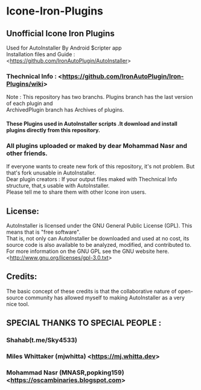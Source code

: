 # Icone-Iron-Plugins
## Unofficial Icone Iron Plugins  
Used for AutoInstaller By Android $cripter app   
Installation files and Guide : &lt;<https://github.com/IronAutoPlugin/AutoInstaller>&gt;    
  
### Thechnical Info : &lt;<https://github.com/IronAutoPlugin/Iron-Plugins/wiki>&gt;
   
Note : This repository has two branchs. Plugins branch has the last version of each plugin and   
ArchivedPlugin branch has Archives of plugins.
#### These Plugins used in AutoInstaller scripts .It download and install plugins directly from this repository.    
### All plugins uploaded or maked by dear Mohammad Nasr and other friends.   

If everyone wants to create new fork of this repository, it's not problem. But that's fork unusable in AutoInstaller.  
Dear plugin creators : If your output files maked with Thechnical Info structure, that,s usable with AutoInstaller.  
Please tell me to share them with other Icone iron users.  

## License:   
AutoInstaller is licensed under the GNU General Public License (GPL).  This means that is "free software".  
That is, not only can AutoInstaller be downloaded and used at no cost, its source code is also available to be analyzed, modified, and contributed to.  
For more information on the GNU GPL see the GNU website here.&lt;<http://www.gnu.org/licenses/gpl-3.0.txt>&gt;  

## Credits:  
The basic concept of these credits is that the collaborative nature of open-source community has allowed myself to making AutoInstaller as a very nice tool.  
  
## SPECIAL THANKS TO SPECIAL PEOPLE :  
### Shahab(t.me/Sky4533)  
### Miles Whittaker (mjwhitta) &lt;<https://mj.whitta.dev>&gt;  
### Mohammad Nasr (MNASR,popking159) &lt;<https://oscambinaries.blogspot.com>&gt;  
